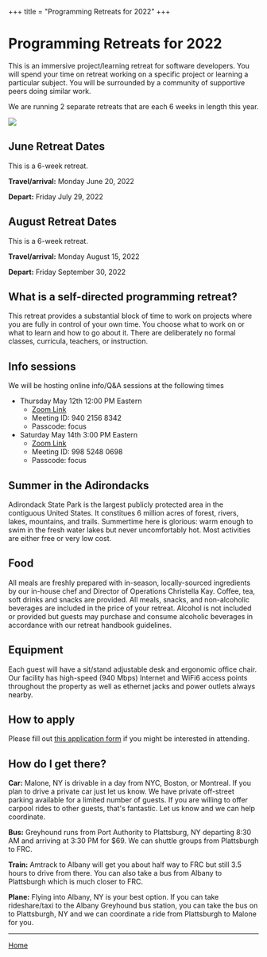 +++
title = "Programming Retreats for 2022"
+++

# Programming Retreats for 2022

This is an immersive project/learning retreat for software developers. You will spend your time on retreat working on a specific project or learning a particular subject. You will be surrounded by a community of supportive peers doing similar work.

We are running 2 separate retreats that are each 6 weeks in length this year.

![](/images/gallery/retreat0-hike.jpg)

## June Retreat Dates

This is a 6-week retreat.

**Travel/arrival:** Monday June 20, 2022

**Depart:** Friday July 29, 2022

## August Retreat Dates

This is a 6-week retreat.

**Travel/arrival:** Monday August 15, 2022

**Depart:** Friday September 30, 2022

## What is a self-directed programming retreat?

This retreat provides a substantial block of time to work on projects where you are fully in control of your own time. You choose what to work on or what to learn and how to go about it. There are deliberately no formal classes, curricula, teachers, or instruction.

## Info sessions

We will be hosting online info/Q&A sessions at the following times

* Thursday May 12th 12:00 PM Eastern
  * [Zoom Link](https://zoom.us/j/94021568342?pwd=RjM5czg5eW5EbnpQZHFLUkcxRFhQUT09)
  * Meeting ID: 940 2156 8342
  * Passcode: focus
* Saturday May 14th 3:00 PM Eastern
  * [Zoom Link](https://zoom.us/j/99852480698?pwd=eW9IMXlCcnFkOGd3ZmdMOVJkQkZTZz09)
  * Meeting ID: 998 5248 0698
  * Passcode: focus

## Summer in the Adirondacks

Adirondack State Park is the largest publicly protected area in the contiguous United States. It constitues 6 million acres of forest, rivers, lakes, mountains, and trails. Summertime here is glorious: warm enough to swim in the fresh water lakes but never uncomfortably hot. Most activities are either free or very low cost.

## Food

All meals are freshly prepared with in-season, locally-sourced ingredients by our in-house chef and Director of Operations Christella Kay. Coffee, tea, soft drinks and snacks are provided. All meals, snacks, and non-alcoholic beverages are included in the price of your retreat. Alcohol is not included or provided but guests may purchase and consume alcoholic beverages in accordance with our retreat handbook guidelines.

## Equipment

Each guest will have a sit/stand adjustable desk and ergonomic office chair. Our facility has high-speed (940 Mbps) Internet and WiFi6 access points throughout the property as well as ethernet jacks and power outlets always nearby.

## How to apply

Please fill out [this application form](https://forms.gle/7aL9MjzP3VK7Mhdz9) if you might be interested in attending.

## How do I get there?

**Car:** Malone, NY is drivable in a day from NYC, Boston, or Montreal. If you plan to drive a private car just let us know. We have private off-street parking available for a limited number of guests. If you are willing to offer carpool rides to other guests, that's fantastic. Let us know and we can help coordinate.

**Bus:** Greyhound runs from Port Authority to Plattsburg, NY departing 8:30 AM and arriving at 3:30 PM for $69. We can shuttle groups from Plattsburgh to FRC.

**Train:** Amtrack to Albany will get you about half way to FRC but still 3.5 hours to drive from there. You can also take a bus from Albany to Plattsburgh which is much closer to FRC.

**Plane:** Flying into Albany, NY is your best option. If you can take rideshare/taxi to the Albany Greyhound bus station, you can take the bus on to Plattsburgh, NY and we can coordinate a ride from Plattsburgh to Malone for you.

----

[Home](/)

